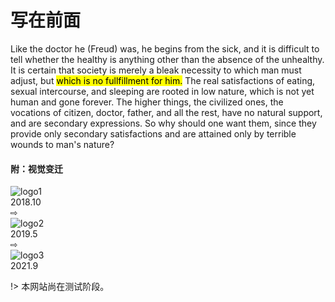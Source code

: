 # 写在前面

Like the doctor he (Freud) was, he begins from the sick, and it is difficult to tell whether the healthy is anything other than the absence of the unhealthy. It is certain that society is merely a bleak necessity to which man must adjust, but <mark>which is no fullfillment for him.</mark> The real satisfactions of eating, sexual intercourse, and sleeping are rooted in low nature, which is not yet human and gone forever. The higher things, the civilized ones, the vocations of citizen, doctor, father, and all the rest, have no natural support, and are secondary expressions. So why should one want them, since they provide only secondary satisfactions and are attained only by terrible wounds to man's nature?

#### 附：视觉变迁
<div id="logo-history">
    <div class="logo" id="object-1"><img src="https://z3.ax1x.com/2021/09/16/4uiKJO.jpg" alt="logo1"></div>
    <div id="explanation-1">2018.10</div>
    <div id="arrow-1">⇨</div>
    <div class="logo" id="object-2"><img src="https://z3.ax1x.com/2021/09/16/4uiYwt.png" alt="logo2"></div>
    <div id="explanation-2">2019.5</div>
    <div id="arrow-2">⇨</div>
    <div class="logo" id="object-3"><img src="https://z3.ax1x.com/2021/09/16/4uitTP.png" alt="logo3"></div>
    <div id="explanation-3">2021.9</div>
</div>

!> 本网站尚在测试阶段。